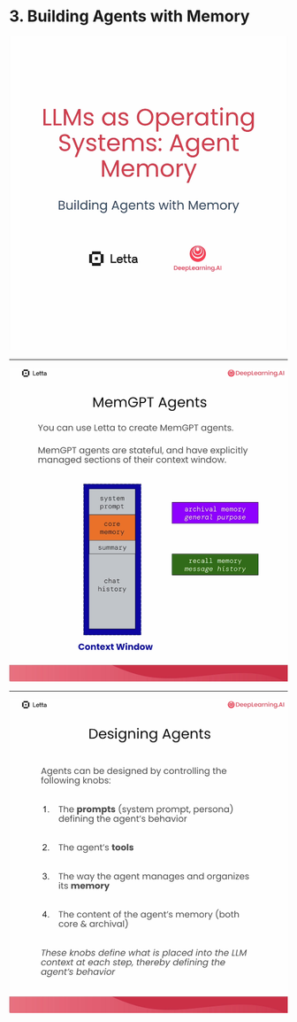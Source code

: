 # 3. Building Agents with Memory

![](Slides/videoframe_0.png)

---

![](Slides/videoframe_21798.png)

---

![](Slides/videoframe_31197.png)
